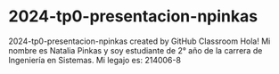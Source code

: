 # 2024-tp0-presentacion-npinkas
2024-tp0-presentacion-npinkas created by GitHub Classroom
Hola! Mi nombre es Natalia Pinkas y soy estudiante de 2° año de la carrera de Ingeniería en Sistemas.
Mi legajo es: 214006-8 
